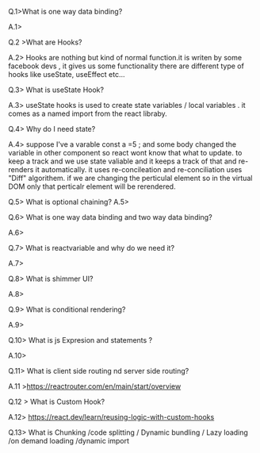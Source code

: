 Q.1>What is one way data binding?

A.1>

Q.2 >What are Hooks?

A.2> Hooks are nothing but kind of normal function.it is writen by some facebook devs , it gives us some functionality there are different type of hooks like useState, useEffect etc...

Q.3> What is useState Hook?

A.3> useState hooks is used to create state variables / local variables . it comes as a named import from the react libraby.


Q.4> Why do I need state?

A.4> suppose I've a varable const a =5 ;
and some body changed the variable in other component so react wont know that what to update. to keep a track and we use state valiable and it keeps a track of that and re-renders it automatically.
it uses re-concileation and re-conciliation uses "Diff" algorithem. if we are changing the perticulal element so in the virtual DOM only that perticalr element will be rerendered.


Q.5> What is optional chaining?
A.5> 


Q.6> What is one way data binding and two way data binding?

A.6> 


Q.7> What is reactvariable and why do we need it?

A.7> 



Q.8> What is shimmer UI?

A.8> 



Q.9> What is conditional rendering?

A.9>  

Q.10> What is js Expresion and statements ?

A.10> 


Q.11> What is client side routing nd server side routing? 
 
 A.11 >https://reactrouter.com/en/main/start/overview 

 Q.12 > What is Custom Hook?

 A.12> https://react.dev/learn/reusing-logic-with-custom-hooks

 Q.13> What is Chunking /code splitting / Dynamic bundling / Lazy loading /on demand loading /dynamic import